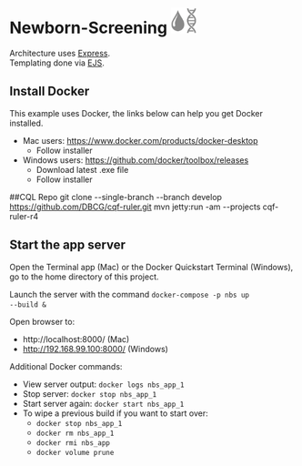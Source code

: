 # Newborn-Screening <img src="public/img/icons/dark-icon.png" height="45" width="45">

Architecture uses [Express](https://expressjs.com/).<br>
Templating done via [EJS](https://ejs.co/).<br>

## Install Docker
This example uses Docker, the links below can help you get Docker installed.
* Mac users: https://www.docker.com/products/docker-desktop
    * Follow installer
* Windows users: https://github.com/docker/toolbox/releases
    * Download latest .exe file
    * Follow installer

##CQL Repo
git clone --single-branch --branch develop https://github.com/DBCG/cqf-ruler.git
mvn jetty:run -am --projects cqf-ruler-r4 

## Start the app server
Open the Terminal app (Mac) or the Docker Quickstart Terminal (Windows), go to the home directory of this project.

Launch the server with the command <code>docker-compose -p nbs up --build &</code>

Open browser to:
*  http://localhost:8000/ (Mac)
*  http://192.168.99.100:8000/ (Windows)

Additional Docker commands:
* View server output: <code>docker logs nbs\_app_1</code>
* Stop server: <code>docker stop nbs\_app_1</code>
* Start server again: <code>docker start nbs\_app_1</code>
* To wipe a previous build if you want to start over:
    * <code>docker stop nbs\_app_1</code>
    * <code>docker rm nbs\_app_1</code>
    * <code>docker rmi nbs\_app</code>
    * <code>docker volume prune</code>
